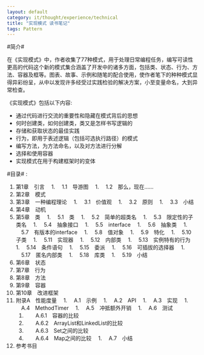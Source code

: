 ```yaml
---
layout: default
category: it/thought/experience/technical
title: "实现模式 读书笔记"
tags: Pattern
---
```






#简介#

在《实现模式》中，作者收集了77种模式，用于处理日常编程任务，编写可读性更高的代码这个新的模式集合涵盖了开发中的诸多方面，包括类、状态、行为、方法、容器及框等。图表、故事、示例和随笔的配合使用，使作者笔下的种种模式显得异彩纷呈，从中以发现许多经受过实践检验的解决方案，小至变量命名，大到异常检查。

《实现模式》包括以下内容:
  * 通过代码进行交流的重要性和隐藏在模式背后的思想
  * 何时创建类，如何创建类，类又是怎样书写逻辑的
  * 存储和获取状态的最佳实践
  * 行为，即用于表述逻辑（包括可选执行路径）的模式
  * 编写方法，为方法命名，以及对方法进行分解
  * 选择和使用容器
  * 实现模式在用于构建框架时的变体

#目录#
:
  1. 第1章　引言　
    1. 　1.1　导游图　
    1. 　1.2　那么，现在……　
  1. 第2章　模式　
  1. 第3章　一种编程理论　
    1. 　3.1　价值观　
    1. 　3.2　原则　
    1. 　3.3　小结　
  1. 第4章　动机　
  1. 第5章　类　
    1. 　5.1　类　
    1. 　5.2　简单的超类名　
    1. 　5.3　限定性的子类名　
    1. 　5.4　抽象接口　
    1. 　5.5　interface　
    1. 　5.6　抽象类　
    1. 　5.7　有版本的interface　
    1. 　5.8　值对象　
    1. 　5.9　特化　
    1. 　5.10　子类　
    1. 　5.11　实现器　
    1. 　5.12　内部类　
    1. 　5.13　实例特有的行为　
    1. 　5.14　条件语句　
    1. 　5.15　委派　
    1. 　5.16　可插拔的选择器　
    1. 　5.17　匿名内部类　
    1. 　5.18　库类　
    1. 　5.19　小结　
  1. 第6章　状态　
  1. 第7章　行为　
  1. 第8章　方法　
  1. 第9章　容器　
  1. 第10章　改进框架　
  1. 附录A　性能度量　
    1. 　A.1　示例　
    1. 　A.2　API　
    1. 　A.3　实现　
    1. 　A.4　MethodTimer　
    1. 　A.5　冲抵额外开销　
    1. 　A.6　测试　
      1. 　　A.6.1　容器的比较　
      1. 　　A.6.2　ArrayList和LinkedList的比较　
      1. 　　A.6.3　Set之间的比较　
      1. 　　A.6.4　Map之间的比较　
    1. 　A.7　小结　
  1. 参考书目
